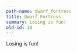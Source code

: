 ```yaml
---
path-name: dwarf_fortress
title: Dwarf Fortress
summary: Losing is fun!
old-id: 10
---
```


Losing is fun!
